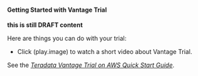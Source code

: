 #### Getting Started with Vantage Trial

**this is still  DRAFT  content**

Here are things you can do with your trial:
* Click (play.image) to watch a short video about Vantage Trial.


See the _[Teradata Vantage Trial on AWS Quick Start Guide](https://docs.teradata.com/access/sources/dita/topic?dita:mapPath=jzh1567636979792.ditamap)_.


